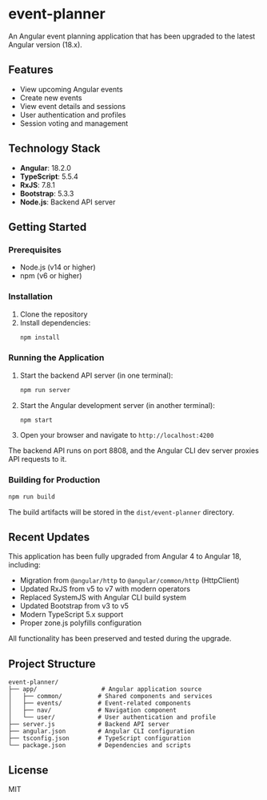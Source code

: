 # event-planner

An Angular event planning application that has been upgraded to the latest Angular version (18.x).

## Features

- View upcoming Angular events
- Create new events
- View event details and sessions
- User authentication and profiles
- Session voting and management

## Technology Stack

- **Angular**: 18.2.0
- **TypeScript**: 5.5.4
- **RxJS**: 7.8.1
- **Bootstrap**: 5.3.3
- **Node.js**: Backend API server

## Getting Started

### Prerequisites

- Node.js (v14 or higher)
- npm (v6 or higher)

### Installation

1. Clone the repository
2. Install dependencies:
   ```bash
   npm install
   ```

### Running the Application

1. Start the backend API server (in one terminal):
   ```bash
   npm run server
   ```

2. Start the Angular development server (in another terminal):
   ```bash
   npm start
   ```

3. Open your browser and navigate to `http://localhost:4200`

The backend API runs on port 8808, and the Angular CLI dev server proxies API requests to it.

### Building for Production

```bash
npm run build
```

The build artifacts will be stored in the `dist/event-planner` directory.

## Recent Updates

This application has been fully upgraded from Angular 4 to Angular 18, including:

- Migration from `@angular/http` to `@angular/common/http` (HttpClient)
- Updated RxJS from v5 to v7 with modern operators
- Replaced SystemJS with Angular CLI build system
- Updated Bootstrap from v3 to v5
- Modern TypeScript 5.x support
- Proper zone.js polyfills configuration

All functionality has been preserved and tested during the upgrade.

## Project Structure

```
event-planner/
├── app/                  # Angular application source
│   ├── common/          # Shared components and services
│   ├── events/          # Event-related components
│   ├── nav/             # Navigation component
│   └── user/            # User authentication and profile
├── server.js            # Backend API server
├── angular.json         # Angular CLI configuration
├── tsconfig.json        # TypeScript configuration
└── package.json         # Dependencies and scripts
```

## License

MIT